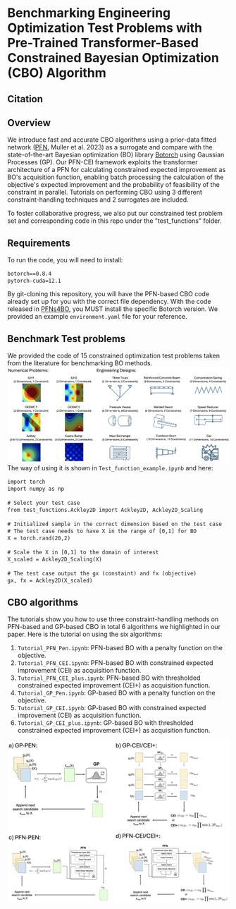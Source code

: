 # Benchmarking Engineering Optimization Test Problems with Pre-Trained Transformer-Based Constrained Bayesian Optimization (CBO) Algorithm

## Citation


## Overview
We introduce fast and accurate CBO algorithms using a prior-data fitted network ([PFN](https://github.com/automl/PFNs4BO), Muller et al. 2023) as a surrogate and compare with the state-of-the-art Bayesian optimization (BO) library [Botorch](https://github.com/pytorch/botorch) using Gaussian Processes (GP). Our PFN-CEI framework exploits the transformer architecture of a PFN for calculating constrained expected improvement as BO's acquisition function, enabling batch processing the calculation of the objective's expected improvement and the probability of feasibility of the constraint in parallel. Tutorials on performing CBO using 3 different constraint-handling techniques and 2 surrogates are included.

To foster collaborative progress, we also put our constrained test problem set and corresponding code in this repo under the "test_functions" folder. 

## Requirements
To run the code, you will need to install:
```
botorch==0.8.4
pytorch-cuda=12.1
```
By git-cloning this repository, you will have the PFN-based CBO code already set up for you with the correct file dependency. With the code released in [PFNs4BO](https://github.com/automl/PFNs4BO), you MUST install the specific Botorch version. We provided an example ```environment.yaml``` file for your reference. 

## Benchmark Test problems
We provided the code of 15 constrained optimization test problems taken from the literature for benchmarking BO methods. 
![Visual](Icons.png)
The way of using it is shown in `Test_function_example.ipynb` and here:
```
import torch
import numpy as np

# Select your test case
from test_functions.Ackley2D import Ackley2D, Ackley2D_Scaling

# Initialized sample in the correct dimension based on the test case
# The test case needs to have X in the range of [0,1] for BO
X = torch.rand(20,2)

# Scale the X in [0,1] to the domain of interest
X_scaled = Ackley2D_Scaling(X)

# The test case output the gx (constaint) and fx (objective)
gx, fx = Ackley2D(X_scaled)
```



## CBO algorithms
The tutorials show you how to use three constraint-handling methods on PFN-based and GP-based CBO in total 6 algorithms we highlighted in our paper. Here is the tutorial on using the six algorithms:

1. `Tutorial_PFN_Pen.ipynb`: PFN-based BO with a penalty function on the objective.
2. `Tutorial_PFN_CEI.ipynb`: PFN-based BO with constrained expected improvement (CEI) as acquisition function.
3. `Tutorial_PFN_CEI_plus.ipynb`: PFN-based BO with thresholded constrained expected improvement (CEI+) as acquisition function.
4. `Tutorial_GP_Pen.ipynb`: GP-based BO with a penalty function on the objective.
5. `Tutorial_GP_CEI.ipynb`: GP-based BO with constrained expected improvement (CEI) as acquisition function.
6. `Tutorial_GP_CEI_plus.ipynb`: GP-based BO with thresholded constrained expected improvement (CEI+) as acquisition function.

![Visual](image.png)


